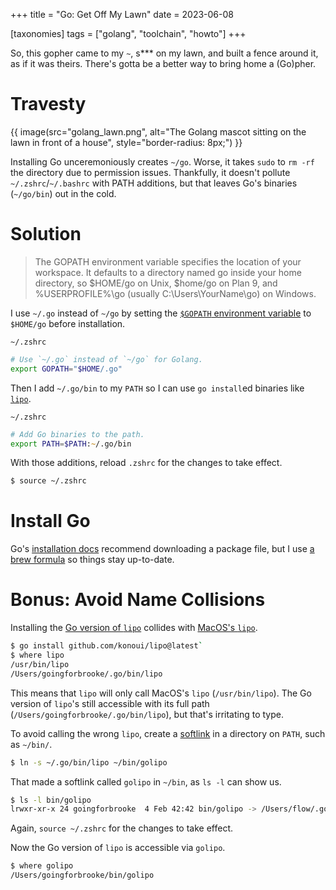 +++
title = "Go: Get Off My Lawn"
date = 2023-06-08

[taxonomies]
tags = ["golang", "toolchain", "howto"]
+++

So, this gopher came to my `~`, s*** on my lawn, and built a fence around it, as if it was theirs. There's gotta be a better way to bring home a (Go)pher.

<!-- more -->

# Travesty

{{ image(src="golang_lawn.png",
         alt="The Golang mascot sitting on the lawn in front of a house",
         style="border-radius: 8px;") }}

Installing Go unceremoniously creates `~/go`. Worse, it takes `sudo` to `rm -rf` the directory due to permission issues. Thankfully, it doesn't pollute `~/.zshrc`/`~/.bashrc` with PATH additions, but that leaves Go's binaries (`~/go/bin`) out in the cold.

# Solution

> The GOPATH environment variable specifies the location of your workspace. It defaults to a directory named go inside your home directory, so $HOME/go on Unix, $home/go on Plan 9, and %USERPROFILE%\go (usually C:\Users\YourName\go) on Windows.

I use `~/.go` instead of `~/go` by setting the [`$GOPATH` environment variable](https://go.dev/doc/gopath_code#the-gopath-environment-variable) to `$HOME/go` before installation.

`~/.zshrc`

```zsh
# Use `~/.go` instead of `~/go` for Golang.
export GOPATH="$HOME/.go"
```

Then I add `~/.go/bin` to my `PATH` so I can use `go install`ed binaries like [`lipo`](https://github.com/konoui/lipo).

`~/.zshrc`

```zsh
# Add Go binaries to the path.
export PATH=$PATH:~/.go/bin
```

With those additions, reload `.zshrc` for the changes to take effect.

```zsh
$ source ~/.zshrc
```

# Install Go 

Go's [installation docs](https://go.dev/doc/install) recommend downloading a package file, but I use [a brew formula](https://formulae.brew.sh/formula/go) so things stay up-to-date.

# Bonus: Avoid Name Collisions

Installing the [Go version of `lipo`](https://github.com/konoui/lipo) collides with [MacOS's `lipo`](https://developer.apple.com/documentation/apple-silicon/building-a-universal-macos-binary#Determine-Whether-Your-Binary-Is-Universal).

```zsh
$ go install github.com/konoui/lipo@latest` 
$ where lipo
/usr/bin/lipo
/Users/goingforbrooke/.go/bin/lipo
```

This means that `lipo` will only call MacOS's `lipo` (`/usr/bin/lipo`). The Go version of `lipo`'s still accessible with its full path (`/Users/goingforbrooke/.go/bin/lipo`), but that's irritating to type.

To avoid calling the wrong `lipo`, create a [softlink](https://en.wikipedia.org/wiki/Symbolic_link) in a directory on `PATH`, such as `~/bin/`.

```zsh
$ ln -s ~/.go/bin/lipo ~/bin/golipo
```

That made a softlink called `golipo` in `~/bin`, as `ls -l` can show us.

```zsh
$ ls -l bin/golipo
lrwxr-xr-x 24 goingforbrooke  4 Feb 42:42 bin/golipo -> /Users/flow/.go/bin/lipo
```

Again, `source ~/.zshrc` for the changes to take effect.

Now the Go version of `lipo` is accessible via `golipo`.

```zsh
$ where golipo
/Users/goingforbrooke/bin/golipo
```

